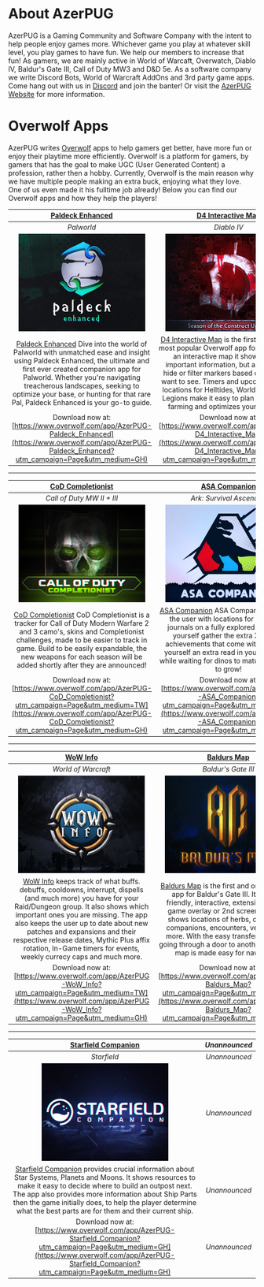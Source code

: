 # About AzerPUG
AzerPUG is a Gaming Community and Software Company with the intent to help people enjoy games more. Whichever game you play at whatever skill level, you play games to have fun. We help our members to increase that fun! As gamers, we are mainly active in World of Warcaft, Overwatch, Diablo IV, Baldur's Gate III, Call of Duty MW3 and D&D 5e. As a software company we write Discord Bots, World of Warcraft AddOns and 3rd party game apps. Come hang out with us in [Discord](https://www.azerpug.com/discord) and join the banter! Or visit the [AzerPUG Website](https://www.azerpug.com/) for more information.

# Overwolf Apps
AzerPUG writes [Overwolf](https://www.overwolf.com/) apps to help gamers get better, have more fun or enjoy their playtime more efficiently. Overwolf is a platform for gamers, by gamers that has the goal to make UGC (User Generated Content) a profession, rather then a hobby. Currently, Overwolf is the main reason why we have multiple people making an extra buck, enjoying what they love. One of us even made it his fulltime job already! Below you can find our Overwolf apps and how they help the players!

| [Paldeck Enhanced](https://www.overwolf.com/app/AzerPUG-Paldeck_Enhanced?utm_campaign=Page&utm_medium=GH) | [D4 Interactive Map](https://www.overwolf.com/app/AzerPUG-D4_Interactive_Map?utm_campaign=Page&utm_medium=GH) |
| :----: | :----: |
| *Palworld* | *Diablo IV* |
| [![](https://github.com/AzerPUG/AZP-Files/blob/main/OWStorePanels/PDE.jpg?raw=true "")](https://www.overwolf.com/app/AzerPUG-Paldeck_Enhanced?utm_campaign=Page&utm_medium=GH "") | [![](https://github.com/AzerPUG/AZP-Files/blob/main/OWStorePanels/D4IM.jpg?raw=true "")](https://www.overwolf.com/app/AzerPUG-D4_Interactive_Map?utm_campaign=Page&utm_medium=GH "") |
| [Paldeck Enhanced](https://www.overwolf.com/app/AzerPUG-Paldeck_Enhanced?utm_campaign=Page&utm_medium=GH) Dive into the world of Palworld with unmatched ease and insight using Paldeck Enhanced, the ultimate and first ever created companion app for Palworld. Whether you're navigating treacherous landscapes, seeking to optimize your base, or hunting for that rare Pal, Paldeck Enhanced is your go-to guide. | [D4 Interactive Map](https://www.overwolf.com/app/AzerPUG-D4_Interactive_Map?utm_campaign=Page&utm_medium=GH) is the first created and most popular Overwolf app for Diablo 4. As an interactive map it shows you all important information, but also lets you hide or filter markers based on what you want to see. Timers and upcoming spawn locations for Helltides, World Bosses and Legions make it easy to plan around your farming and optimizes your play time. |
| Download now at:  [https://www.overwolf.com/app/AzerPUG-Paldeck_Enhanced](https://www.overwolf.com/app/AzerPUG-Paldeck_Enhanced?utm_campaign=Page&utm_medium=GH) | Download now at:  [https://www.overwolf.com/app/AzerPUG-D4_Interactive_Map](https://www.overwolf.com/app/AzerPUG-D4_Interactive_Map?utm_campaign=Page&utm_medium=GH) |

<hr/>

| [CoD Completionist](https://www.overwolf.com/app/AzerPUG-CoD_Completionist?utm_campaign=Page&utm_medium=GH) | [ASA Companion](https://www.overwolf.com/app/AzerPUG-ASA_Companion?utm_campaign=Page&utm_medium=GH) |
| :----: | :----: |
| *Call of Duty MW II + III* | *Ark: Survival Ascended* |
| [![](https://github.com/AzerPUG/AZP-Files/blob/main/OWStorePanels/CoDC.jpg?raw=true "")](https://www.overwolf.com/app/AzerPUG-CoD_Completionist?utm_campaign=Page&utm_medium=GH) | [![](https://github.com/AzerPUG/AZP-Files/blob/main/OWStorePanels/ASAC.jpg?raw=true "")](https://www.overwolf.com/app/AzerPUG-ASA_Companion?utm_campaign=Page&utm_medium=GH) |
| [CoD Completionist](https://www.overwolf.com/app/AzerPUG-CoD_Completionist?utm_campaign=Page&utm_medium=GH) CoD Completionist is a tracker for Call of Duty Modern Warfare 2 and 3 camo's, skins and Completionist challenges, made to be easier to track in game. Build to be easily expandable, the new weapons for each season will be added shortly after they are announced! | [ASA Companion](https://www.overwolf.com/app/AzerPUG-ASA_Companion?utm_campaign=Page&utm_medium=GH) ASA Companion provides the user with locations for notes and journals on a fully explored map. Help yourself gather the extra XP or the achievements that come with it, or give yourself an extra read in your downtime while waiting for dinos to mature or cropse to grow! |
| Download now at: [https://www.overwolf.com/app/AzerPUG-CoD_Completionist?utm_campaign=Page&utm_medium=TW](https://www.overwolf.com/app/AzerPUG-CoD_Completionist?utm_campaign=Page&utm_medium=GH) | Download now at: [https://www.overwolf.com/app/AzerPUG-ASA_Companion?utm_campaign=Page&utm_medium=GH](https://www.overwolf.com/app/AzerPUG-ASA_Companion?utm_campaign=Page&utm_medium=GH) |

<hr/>

| [WoW Info](https://www.overwolf.com/app/AzerPUG-WoW_Info?utm_campaign=Page&utm_medium=GH) | [Baldurs Map](https://www.overwolf.com/app/AzerPUG-Baldurs_Map?utm_campaign=Page&utm_medium=GH) |
| :----: | :----: |
| *World of Warcraft* | *Baldur's Gate III* |
| [![](https://github.com/AzerPUG/AZP-Files/blob/main/OWStorePanels/WoWI.jpg?raw=true "")](https://www.overwolf.com/app/AzerPUG-WoW_Info?utm_campaign=Page&utm_medium=GH) | [![](https://github.com/AzerPUG/AZP-Files/blob/main/OWStorePanels/BGM.jpg?raw=true "")](https://www.overwolf.com/app/AzerPUG-Baldurs_Map?utm_campaign=Page&utm_medium=GH) |
| [WoW Info](https://www.overwolf.com/app/AzerPUG-WoW_Info?utm_campaign=Page&utm_medium=GH) keeps track of what buffs. debuffs, cooldowns, interrupt, dispells (and much more) you have for your Raid/Dungeon group. It also shows which important ones you are missing. The app also keeps the user up to date about new patches and expansions and their respective release dates, Mythic Plus affix rotation, In-Game timers for events, weekly currecy caps and much more. | [Baldurs Map](https://www.overwolf.com/app/AzerPUG-Baldurs_Map?utm_campaign=Page&utm_medium=GH) is the first and only Overwolf app for Baldur's Gate III. It is a user friendly, interactive, extensive map for game overlay or 2nd screen. The app shows locations of herbs, containers, companions, encounters, vendors and more. With the easy transfer locations, going through a door to another part of the map is made easy for navigation. | 
| Download now at: [https://www.overwolf.com/app/AzerPUG-WoW_Info?utm_campaign=Page&utm_medium=TW](https://www.overwolf.com/app/AzerPUG-WoW_Info?utm_campaign=Page&utm_medium=GH) | Download now at: [https://www.overwolf.com/app/AzerPUG-Baldurs_Map?utm_campaign=Page&utm_medium=GH](https://www.overwolf.com/app/AzerPUG-Baldurs_Map?utm_campaign=Page&utm_medium=GH) |

<hr/>

| [Starfield Companion](https://www.overwolf.com/app/AzerPUG-Starfield_Companion?utm_campaign=Page&utm_medium=GH) | *Unannounced* |
| :----: | :----: |
| *Starfield* | *Unannounced* |
| [![](https://github.com/AzerPUG/AZP-Files/blob/main/OWStorePanels/SFC.jpg?raw=true "")](https://www.overwolf.com/app/AzerPUG-Starfield_Companion?utm_campaign=Page&utm_medium=GH) |*Unannounced* |
| [Starfield Companion](https://www.overwolf.com/app/AzerPUG-Starfield_Companion?utm_campaign=Page&utm_medium=GH) provides crucial information about Star Systems, Planets and Moons. It shows resources to make it easy to decide where to build an outpost next. The app also provides more information about Ship Parts then the game initially does, to help the player determine what the best parts are for them and their current ship. | *Unannounced* |
| Download now at: [https://www.overwolf.com/app/AzerPUG-Starfield_Companion?utm_campaign=Page&utm_medium=GH](https://www.overwolf.com/app/AzerPUG-Starfield_Companion?utm_campaign=Page&utm_medium=GH) | *Unannounced* |
